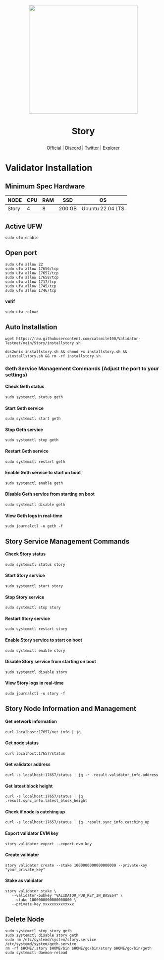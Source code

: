 <p align="center">
  <img height="350" height="350" src="https://github.com/user-attachments/assets/036ac877-a23d-4904-adff-162bc9157016">
</p>

<h1>
<p align="center"> Story </p>
</h1>

<p align="center">
  <a href="https://www.story.foundation/">Official</a> |
  <a href="https://discord.com/invite/storyprotocol">Discord</a> |
  <a href="https://x.com/StoryProtocol">Twitter</a> |
  <a href="https://testnet.itrocket.net/story/staking">Explorer</a>
</p>

<p align="center">
  <h1>Validator Installation</h1>
</p>

## Minimum Spec Hardware
NODE  | CPU     | RAM      | SSD     | OS     |
| ------------- | ------------- | ------------- | -------- | -------- |
| Story | 4          | 8         | 200 GB  | Ubuntu 22.04 LTS  |

## Active UFW
```
sudo ufw enable
```
## Open port
```
sudo ufw allow 22
sudo ufw allow 17656/tcp
sudo ufw allow 17657/tcp
sudo ufw allow 17658/tcp
sudo ufw allow 1717/tcp
sudo ufw allow 1745/tcp
sudo ufw allow 1746/tcp
```
#### verif
```
sudo ufw reload
```

## Auto Installation
```
wget https://raw.githubusercontent.com/catsmile100/Validator-Testnet/main/Story/installstory.sh
```
```
dos2unix installstory.sh && chmod +x installstory.sh && ./installstory.sh && rm -rf installstory.sh
```
### Geth Service Management Commands (Adjust the port to your settings)

#### Check Geth status
```
sudo systemctl status geth
```
#### Start Geth service
```
sudo systemctl start geth
```

#### Stop Geth service
```
sudo systemctl stop geth
```
#### Restart Geth service
```
sudo systemctl restart geth
```
#### Enable Geth service to start on boot
```
sudo systemctl enable geth
```

#### Disable Geth service from starting on boot
```
sudo systemctl disable geth
```

#### View Geth logs in real-time
```
sudo journalctl -u geth -f
```

## Story Service Management Commands

#### Check Story status
```
sudo systemctl status story
```
#### Start Story service
```
sudo systemctl start story
```
#### Stop Story service
```
sudo systemctl stop story
```
#### Restart Story service
```
sudo systemctl restart story
```

#### Enable Story service to start on boot
```
sudo systemctl enable story
```

#### Disable Story service from starting on boot
```
sudo systemctl disable story
```
#### View Story logs in real-time
```
sudo journalctl -u story -f
```
## Story Node Information and Management

#### Get network information
```
curl localhost:17657/net_info | jq
```
#### Get node status
```
curl localhost:17657/status
```
#### Get validator address
```
curl -s localhost:17657/status | jq -r .result.validator_info.address
```
#### Get latest block height
```
curl -s localhost:17657/status | jq .result.sync_info.latest_block_height
```
#### Check if node is catching up
```
curl -s localhost:17657/status | jq .result.sync_info.catching_up
```
#### Export validator EVM key
```
story validator export --export-evm-key
```
#### Create validator
```
story validator create --stake 1000000000000000000 --private-key "your_private_key"
```
#### Stake as validator
```
story validator stake \
   --validator-pubkey "VALIDATOR_PUB_KEY_IN_BASE64" \
   --stake 1000000000000000000 \
   --private-key xxxxxxxxxxxxxx
```
## Delete Node
```
sudo systemctl stop story geth
sudo systemctl disable story geth
sudo rm /etc/systemd/system/story.service /etc/systemd/system/geth.service
rm -rf $HOME/.story $HOME/bin $HOME/go/bin/story $HOME/go/bin/geth
sudo systemctl daemon-reload
```
